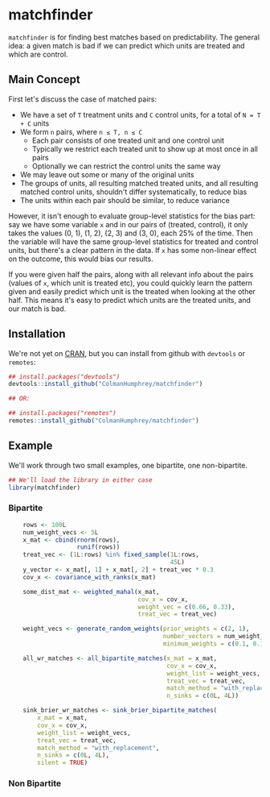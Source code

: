 # matchfinder

<!-- badges: start -->
<!-- badges: end -->

`matchfinder` is for finding best matches based on predictability. The
general idea: a given match is bad if we can predict which units are
treated and which are control.

## Main Concept

First let's discuss the case of matched pairs:

- We have a set of `T` treatment units and `C` control units,
  for a total of `N = T + C` units
- We form `n` pairs, where `n ≤ T, n ≤ C`
  - Each pair consists of one treated unit and one control unit
  - Typically we restrict each treated unit to show up at most once in all pairs
  - Optionally we can restrict the control units the same way
- We may leave out some or many of the original units
- The groups of units, all resulting matched treated units, and all resulting
  matched control units, shouldn't differ systematically, to reduce bias
- The units within each pair should be similar, to reduce variance

However, it isn't enough to evaluate group-level statistics for the
bias part: say we have some variable `x` and in our pairs of (treated,
control), it only takes the values (0, 1), (1, 2), (2, 3) and (3, 0),
each 25% of the time. Then the variable will have the same group-level
statistics for treated and control units, but there's a clear pattern
in the data. If `x` has some non-linear effect on the outcome, this
would bias our results.

If you were given half the pairs, along with all relevant info about
the pairs (values of `x`, which unit is treated etc), you could
quickly learn the pattern given and easily predict which unit is the
treated when looking at the other half. This means it's easy to predict
which units are the treated units, and our match is bad.

## Installation

We're not yet on [CRAN](https://CRAN.R-project.org), but you can install
from github with `devtools` or `remotes`:

``` r
## install.packages("devtools")
devtools::install_github("ColmanHumphrey/matchfinder")

## OR:

## install.packages("remotes")
remotes::install_github("ColmanHumphrey/matchfinder")
```

## Example

We'll work through two small examples, one bipartite, one
non-bipartite.

```r
## We'll load the library in either case
library(matchfinder)
```

### Bipartite

```r
    rows <- 100L
    num_weight_vecs <- 5L
    x_mat <- cbind(rnorm(rows),
                   runif(rows))
    treat_vec <- (1L:rows) %in% fixed_sample(1L:rows,
                                             45L)
    y_vector <- x_mat[, 1] + x_mat[, 2] + treat_vec * 0.3
    cov_x <- covariance_with_ranks(x_mat)

    some_dist_mat <- weighted_mahal(x_mat,
                                    cov_x = cov_x,
                                    weight_vec = c(0.66, 0.33),
                                    treat_vec = treat_vec)

    weight_vecs <- generate_random_weights(prior_weights = c(2, 1),
                                           number_vectors = num_weight_vecs,
                                           minimum_weights = c(0.1, 0.1))

    all_wr_matches <- all_bipartite_matches(x_mat = x_mat,
                                            cov_x = cov_x,
                                            weight_list = weight_vecs,
                                            treat_vec = treat_vec,
                                            match_method = "with_replacement",
                                            n_sinks = c(0L, 4L))

    sink_brier_wr_matches <- sink_brier_bipartite_matches(
        x_mat = x_mat,
        cov_x = cov_x,
        weight_list = weight_vecs,
        treat_vec = treat_vec,
        match_method = "with_replacement",
        n_sinks = c(0L, 4L),
        silent = TRUE)

```


### Non Bipartite
